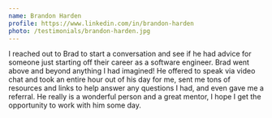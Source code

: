 ```yaml
---
name: Brandon Harden
profile: https://www.linkedin.com/in/brandon-harden
photo: /testimonials/brandon-harden.jpg
---
```


I reached out to Brad to start a conversation and see if he had advice for someone just starting off their career as a software engineer. Brad went above and beyond anything I had imagined! He offered to speak via video chat and took an entire hour out of his day for me, sent me tons of resources and links to help answer any questions I had, and even gave me a referral. He really is a wonderful person and a great mentor, I hope I get the opportunity to work with him some day.
